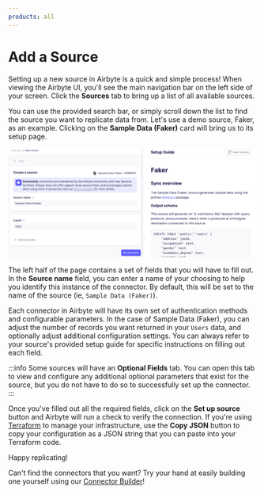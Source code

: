 ```yaml
---
products: all
---
```


# Add a Source

Setting up a new source in Airbyte is a quick and simple process! When viewing the Airbyte UI, you'll see the main navigation bar on the left side of your screen. Click the **Sources** tab to bring up a list of all available sources.

<Arcade id="k63e0sDIzPWtM0wQjNSC" title="Getting Started (Source)" paddingBottom="calc(61.42578125% + 41px)" />

You can use the provided search bar, or simply scroll down the list to find the source you want to replicate data from. Let's use a demo source, Faker, as an example. Clicking on the **Sample Data (Faker)** card will bring us to its setup page.

![](./assets/getting-started-faker-source.png)

The left half of the page contains a set of fields that you will have to fill out. In the **Source name** field, you can enter a name of your choosing to help you identify this instance of the connector. By default, this will be set to the name of the source (ie, `Sample Data (Faker)`).

Each connector in Airbyte will have its own set of authentication methods and configurable parameters. In the case of Sample Data (Faker), you can adjust the number of records you want returned in your `Users` data, and optionally adjust additional configuration settings. You can always refer to your source's provided setup guide for specific instructions on filling out each field.

:::info
Some sources will have an **Optional Fields** tab. You can open this tab to view and configure any additional optional parameters that exist for the source, but you do not have to do so to successfully set up the connector.
:::

Once you've filled out all the required fields, click on the **Set up source** button and Airbyte will run a check to verify the connection. If you're using [Terraform](../../terraform-documentation) to manage your infrastructure, use the **Copy JSON** button to copy your configuration as a JSON string that you can paste into your Terraform code.

Happy replicating!

Can't find the connectors that you want? Try your hand at easily building one yourself using our [Connector Builder](../../connector-development/connector-builder-ui/overview.md)!
